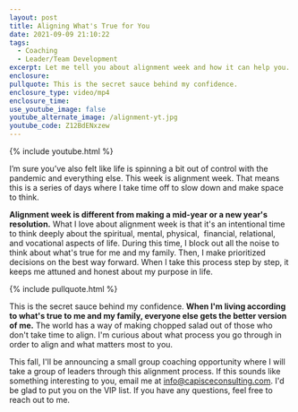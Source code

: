 ```yaml
---
layout: post
title: Aligning What's True for You
date: 2021-09-09 21:10:22
tags:
  - Coaching
  - Leader/Team Development
excerpt: Let me tell you about alignment week and how it can help you.
enclosure:
pullquote: This is the secret sauce behind my confidence.
enclosure_type: video/mp4
enclosure_time:
use_youtube_image: false
youtube_alternate_image: /alignment-yt.jpg
youtube_code: Z12BdENxzew
---
```

{% include youtube.html %}

I’m sure you’ve also felt like life is spinning a bit out of control with the pandemic and everything else. This week is alignment week. That means this is a series of days where I take time off to slow down and make space to think.

**Alignment week is different from making a mid-year or a new year's resolution.** What I love about alignment week is that it's an intentional time to think deeply about the spiritual, mental, physical,&nbsp; financial, relational, and vocational aspects of life. During this time, I block out all the noise to think about what's true for me and my family. Then, I make prioritized decisions on the best way forward. When I take this process step by step, it keeps me attuned and honest about my purpose in life.

{% include pullquote.html %}

This is the secret sauce behind my confidence. **When I'm living according to what's true to me and my family, everyone else gets the better version of me.** The world has a way of making chopped salad out of those who don't take time to align. I'm curious about what process you go through in order to align and what matters most to you.

This fall, I'll be announcing a small group coaching opportunity where I will take a group of leaders through this alignment process. If this sounds like something interesting to you, email me at info@capisceconsulting.com. I'd be glad to put you on the VIP list. If you have any questions, feel free to reach out to me.
